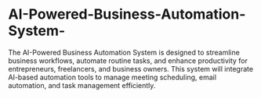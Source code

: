 # AI-Powered-Business-Automation-System-
The AI-Powered Business Automation System is designed to streamline business workflows, automate routine tasks, and enhance productivity for entrepreneurs, freelancers, and business owners. This system will integrate AI-based automation tools to manage meeting scheduling, email automation, and task management efficiently.
